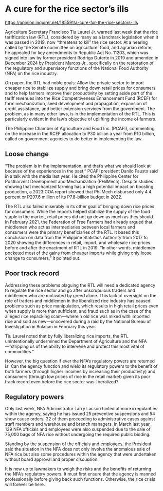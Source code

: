 # A cure for the rice sector’s ills

https://opinion.inquirer.net/185591/a-cure-for-the-rice-sectors-ills



Agriculture Secretary Francisco Tiu Laurel Jr. warned last week that the rice tariffication law (RTL), considered by many as a landmark legislation when it was passed in 2019, now “threatens to kill” the rice sector. At a hearing called by the Senate committee on agriculture, food, and agrarian reform, he appealed for key amendments to Republic Act No. 11203, which was signed into law by former president Rodrigo Duterte in 2019 and amended in December 2024 by President Marcos Jr., specifically on the restoration of the regulatory and supervisory functions of the National Food Authority (NFA) on the rice industry.

On paper, the RTL had noble goals: Allow the private sector to import cheaper rice to stabilize supply and bring down retail prices for consumers and to help farmers improve their productivity by setting aside part of the tariff revenues into the Rice Competitiveness Enhancement Fund (RCEF) for farm mechanization, seed development and propagation, expansion of credit assistance, and better extension services from the government. The problem, as in many other laws, is in the implementation of the RTL. This is particularly evident in the law’s objective of uplifting the income of farmers.

The Philippine Chamber of Agriculture and Food Inc. (PCAFI), commenting on the increase in the RCEF allocation to P30 billion a year from P10 billion, called on government agencies to do better in implementing the law.



##  Loose change



“The problem is in the implementation, and that’s what we should look at because of the experiences in the past,” PCAFI president Danilo Fausto said in a talk with the media last year. He cited the Philippine Center for Postharvest Development and Mechanization (PHilMech). Despite studies showing that mechanized farming has a high potential impact on boosting production, a 2023 COA report showed that PhilMech disbursed only 4.4 percent or P297.6 million of its P7.8-billion budget in 2022.

The RTL also failed miserably in its other goal of bringing down rice prices for consumers. While the imports helped stabilize the supply of the food staple in the market, retail prices did not go down as much as they should. In February 2021, the Federation of Free Farmers had already argued that middlemen who act as intermediaries between local farmers and consumers were the primary beneficiaries of the RTL. It based this conclusion on data from the Philippine Statistics Authority from 2017 to 2020 showing the differences in retail, import, and wholesale rice prices before and after the enactment of RTL in 2019. “In other words, middlemen pocketed most of the gains from cheaper imports while giving only loose change to consumers,” it pointed out.



##  Poor track record



Addressing these problems plaguing the RTL will need a dedicated agency to regulate the rice sector and go after unscrupulous traders and middlemen who are motivated by greed alone. This lack of oversight on the role of traders and middlemen in the liberalized rice industry has caused problems such as price manipulation, which results in high retail prices even when supply is more than sufficient, and fraud such as in the case of the alleged rice repacking scam—wherein old rice was mixed with imported rice and sold as new—uncovered during a raid by the National Bureau of Investigation in Bulacan in February this year.

Tiu Laurel noted that by fully liberalizing rice imports, the RTL unintentionally undermined the Department of Agriculture and the NFA—”stripping us of the ability to intervene and protect this most vital of commodities.”

However, the big question if ever the NFA’s regulatory powers are returned is: Can the agency function and wield its regulatory powers to the benefit of both farmers (through higher incomes by increasing their productivity) and consumers (through low prices of rice in the retail market) given its poor track record even before the rice sector was liberalized?



##  Regulatory powers



Only last week, NFA Administrator Larry Lacson hinted at more irregularities within the agency, saying he has issued 25 preventive suspensions and 54 show cause orders, 32 of them proceeding to administrative cases against staff members and warehouse and branch managers. In March last year, 139 NFA officials and employees were also suspended due to the sale of 75,000 bags of NFA rice without undergoing the required public bidding.

Standing by the suspension of the officials and employees, the President said the situation in the NFA does not only involve the anomalous sale of NFA rice but also some procedures within the agency that were undertaken without board approval and proper discussion.

It is now up to lawmakers to weigh the risks and the benefits of returning the NFA’s regulatory powers. It must first ensure that the agency is manned professionally before giving back such functions. Otherwise, the rice crisis will forever be here.